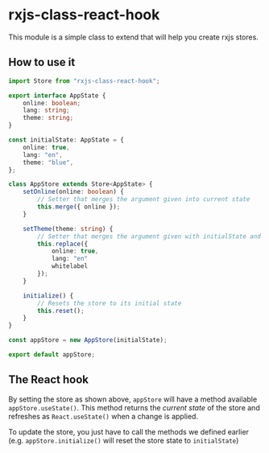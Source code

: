 # rxjs-class-react-hook

This module is a simple class to extend that will help you create rxjs stores.

## How to use it

```typescript
import Store from "rxjs-class-react-hook";

export interface AppState {
    online: boolean;
    lang: string;
    theme: string;
}

const initialState: AppState = {
    online: true,
    lang: "en",
    theme: "blue",
};

class AppStore extends Store<AppState> {
    setOnline(online: boolean) {
        // Setter that merges the argument given into current state
        this.merge({ online });
    }

    setTheme(theme: string) {
        // Setter that merges the argument given with initialState and stores them in current state
        this.replace({
            online: true,
            lang: "en"
            whitelabel
        });
    }

    initialize() {
        // Resets the store to its initial state
        this.reset();
    }
}

const appStore = new AppStore(initialState);

export default appStore;
```

## The React hook

By setting the store as shown above, `appStore` will have a method available `appStore.useState()`. This method returns the _current state_ of the store and refreshes as `React.useState()` when a change is applied.

To update the store, you just have to call the methods we defined earlier (e.g. `appStore.initialize()` will reset the store state to `initialState`)

